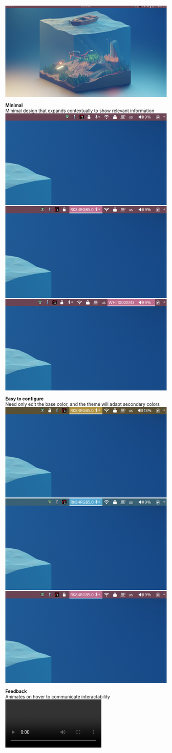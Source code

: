 ![Waybar desktop](docs/pink_desktop.png)

**Minimal** \
Minimal design that expands contextually to show relevant information \
![Unexpanded icons](docs/pink_right.png) 
![Expanding bluetooth](docs/pink_right_hover_bluetooth.png)
![Expanding wireplumber](docs/pink_right_hover_wireplumber.png)

**Easy to configure** \
Need only edit the base color, and the theme will adapt secondary colors \
![Yellow theme](docs/yellow_right_hover_bluetooth.png)
![Blue theme](docs/blue_right_hover_bluetooth.png)
![Pink theme](docs/pink_right_hover_bluetooth.png)

**Feedback** \
Animates on hover to communicate interactability \
![Video](right-module.mkv)
